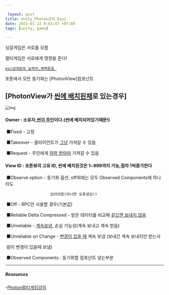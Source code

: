 ```yaml
---

 layout: post
title: Unity_Photon강의_Day1
date: 2021-01-22 8:03:47 +07:00
tags: [unity, game] 

---
```


싱글게임은 서로를 모름

멀티게임은 서로에게 영향을 준다!

<u> `ex)상대방의 능력치,체력등등 `</u>

포톤에서 모든 동기화는 [PhotonView]컴포넌트

## [PhotonView가 <u>씬에 배치된채</u>로 있는경우]

<img src="https://static.wixstatic.com/media/1c4e22_1e24d0c2c47247b295fd189a77712381~mv2.jpg/v1/fill/w_827,h_206,al_c,lg_1,q_90/1c4e22_1e24d0c2c47247b295fd189a77712381~mv2.webp" alt="img" style="zoom: 80%;" />

#### Owner : 소유자,<u>씬이 주인</u>이다.(씬에 배치되어있기때문!)

​	■Fixed - 고정

​	■Takeover - 클라이언트가 <u>그냥</u> 가져갈 수 있음

​	■Request - 주인에게 <u>허락 받아야</u> 가져갈 수 있음

#### View ID : 포톤뷰의 고유 ID, 씬에 배치된것은 1~999까지 가능,점차 1씩증가한다

​        ■Observe option - 동기화 옵션, off외에는 모두 Observed Components에 하나라도

 			            있어야함(아니면 오류생김!)

​		■Off - RPC만 사용할 경우(기본값)

​		■Reliable Delta Compressed - 받은 데이터를 비교해 <u>같으면 보내지 않음</u>

​		■Unreliable - <u>계속보냄</u>, 손실 가능성(계속 보내고 계속 받음)

​		■Unreliable  on Change - <u>변경이 있을 때</u> 계속 보냄 (보내긴 계속 보내지만 받는사

​           람이 변경이 있을때 보냄)

​		■Observed Components : 동기화할 컴포넌트 넣는부분

---

##### Resources

-[Photon멀티게임강의](https://www.youtube.com/watch?v=7tjez6oZDlA)
